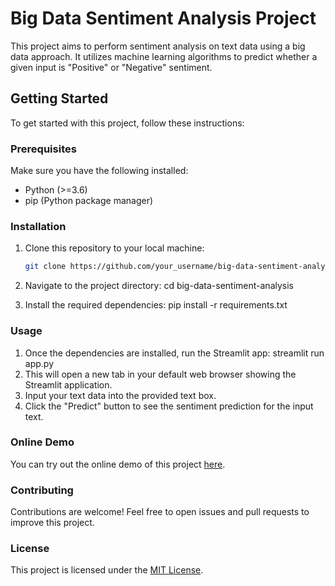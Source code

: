 # Big Data Sentiment Analysis Project

This project aims to perform sentiment analysis on text data using a big data approach. It utilizes machine learning algorithms to predict whether a given input is "Positive" or "Negative" sentiment.

## Getting Started

To get started with this project, follow these instructions:

### Prerequisites

Make sure you have the following installed:

- Python (>=3.6)
- pip (Python package manager)

### Installation

1. Clone this repository to your local machine:

   ```sh
   git clone https://github.com/your_username/big-data-sentiment-analysis.git

2. Navigate to the project directory:
    cd big-data-sentiment-analysis

3. Install the required dependencies:
    pip install -r requirements.txt

### Usage

1. Once the dependencies are installed, run the Streamlit app:
    streamlit run app.py
2. This will open a new tab in your default web browser showing the Streamlit application.
3. Input your text data into the provided text box.
4. Click the "Predict" button to see the sentiment prediction for the input text.

### Online Demo
You can try out the online demo of this project [here](https://bigdataproject.streamlit.app/).

### Contributing
Contributions are welcome! Feel free to open issues and pull requests to improve this project.

### License
This project is licensed under the [MIT License](LICENSE).


